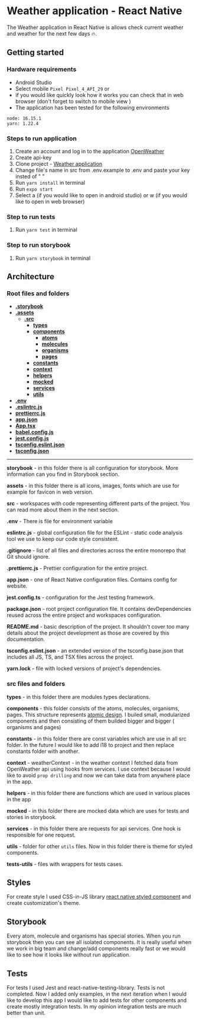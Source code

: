 # Weather application - React Native
  
The  Weather application in React Native is allows check current weather and weather for the next few days 🔥.


## Getting started
### Hardware requirements
- Android Studio
- Select mobile  `Pixel Pixel_4_API_29`
 or
- if you would like quickly look how it works you can check that in web browser (don't forget to switch to mobile view )
- The application has been tested for the following environments

```
node: 16.15.1
yarn: 1.22.4
```

### Steps to run application
   1. Create an account and log in to the application [OpenWeather](https://openweathermap.org/appid)
   2. Create api-key
   3. Clone project - [Weather application](https://github.com/KlaraGajaszek/WeatherApp-ReactNative)
   4.  Change file's name in src from .env.example to .env and paste your key insted of " "
   5. Run `yarn install` in terminal
   6. Run `expo start`
   7. Select a (if you would like to open in android studio) or w (if you would like to open in web browser)

### Step to run tests
   1. Run `yarn test` in terminal
   
### Step to run storybook
   1. Run `yarn storybook` in terminal
   
## Architecture

### Root files and folders
- [**.storybook**](.storybook)
- [**.assets**](.assets)
  - [**.src**](.src)
    - [**types**](types)
    - [**components**](components)
      - [**atoms**](components/atoms)
      - [**molecules**](components/molecules)
      - [**organisms**](components/organisms)
      - [**pages**](components/pages)
    - [**constants**](constants)
    - [**context**](context)
    - [**helpers**](helpers)
    - [**mocked**](mocked)
    - [**services**](services)
    - [**utils**](utils)
- [**.env**](.env)
- [**.eslintrc.js**](.eslintrc.js)
- [**prettierrc.js**](.prettierrc.js)
- [**app.json**](app.json)
- [**App.tsx**](App.tsx)
- [**babel.config.js**](babel.config.js)
- [**jest.config.js**](jest.config.js)
- [**tsconfig.eslint.json**](tsconfig.eslint.json)
- [**tsconfig.json**](tsconfig.json)


************************************

**storybook** - in this folder there is all configuration for storybook. More information can you find in Storybook section.

**assets** - in this folder there is all icons, images, fonts which are use for example for favicon in web version.

**src** - workspaces with code representing different parts of the project. You can read more about them in the next section.

**.env** - There is file for environment variable 

**eslintrc.js** - global configuration file for the ESLint - static code analysis tool we use to keep our code style consistent.

**.gitignore** - list of all files and directories across the entire monorepo that Git should ignore.

**.prettierrc.js** - Prettier configuration for the entire project.

**app.json** - one of React Native configuration files. Contains config for website.

**jest.config.ts** - configuration for the Jest testing framework.

**package.json** - root project configuration file. It contains devDependencies reused across the entire project and workspaces configuration.

**README.md** - basic description of the project. It shouldn't cover too many details about the project development as those are covered by this documentation.

**tsconfig.eslint.json** - an extended version of the tsconfig.base.json that includes all JS, TS, and TSX files across the project.

**yarn.lock** - file with locked versions of project's dependencies.

### src files and folders

**types** - in this folder there are modules types declarations.

**components** - this folder consists of the atoms, molecules, organisms, pages. This structure represents [atomic design](https://atomicdesign.bradfrost.com/chapter-2/). I builed small, modularized components and then consisting of them builded bigger and bigger ( organisms and pages)

**constants** - in this folder there are const variables which are use in all src folder. In the future I would like to add i18 to project and then replace constants folder with another.

**context** - weatherContext - in the weather context I fetched data from OpenWeather api using hooks from services. I use context because I would like to avoid `prop drilling` and now we can take data from anywhere place in the app.

**helpers** - in this folder there are functions which are used in various places in the app

**mocked** - in this folder there are mocked data which are uses for tests and stories in storybook.

**services** - in this folder there are requests for api services. One hook is responsible for one request.

**utils** - folder for other `utils` files. Now in this folder there is theme for styled components.

**tests-utils** - files with wrappers for tests cases.

## Styles

For create style I used CSS-in-JS library [react native styled component](https://styled-components.com) and create customization's theme. 

## Storybook

Every atom, molecule and organisms has special stories. When you run storybook then you can see all isolated components. It is really useful when we work in big team and change/add components really fast or we would like to see how it looks like without run application.

## Tests

For tests I used Jest and react-native-testing-library. Tests is not completed. Now I added only examples, in the next iteration when I would like to develop this app I would like to add tests for other components and create mostly integration tests. In my opinion integration tests are much better than unit. 




